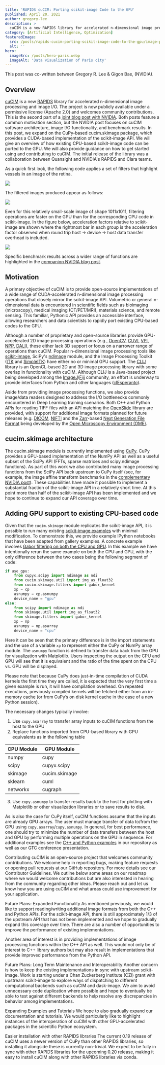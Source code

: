```yaml
---
title: 'RAPIDS cuCIM: Porting scikit-image Code to the GPU'
published: April 20, 2021
author: gregory-lee
description: >
  cuCIM is a new RAPIDS library for accelerated n-dimensional image processing and image I/O. The project is now publicly available under a permissive license (Apache 2.0) and welcomes community contributions. This is the second part of a joint blog post with NVIDIA. Both posts feature a common motivation section, but the NVIDIA post focuses on cuCIM software architecture, image I/O functionality, and benchmark results. In this post, we expand on the CuPy-based cucim.skimage package, which provides a CUDA-based implementation of the scikit-image API. We will give an overview of how existing CPU-based scikit-image code can be ported to the GPU. We will also provide guidance on how to get started using and contributing to cuCIM. The initial release of the library was a collaboration between Quansight and NVIDIA's RAPIDS and Clara teams.
category: [Artificial Intelligence, Optimization]
featuredImage:
  src: /posts/rapids-cucim-porting-scikit-image-code-to-the-gpu/image-processing-img-1.png
  alt: ''
hero:
  imageSrc: /posts/hero-paris.webp
  imageAlt: 'Data visualization of Paris city'
---
```


This post was co-written between Gregory R. Lee & Gigon Bae, (NVIDIA).

## Overview

[cuCIM][cucim repo] is a new [RAPIDS][rapids site] library for accelerated
n-dimensional image processing and image I/O. The project is now publicly
available under a permissive license (Apache 2.0) and welcomes community
contributions. This is the second part of a
[joint blog post with NVIDIA][nvidia companion post]. Both posts feature a
common motivation section, but the NVIDIA post focuses on cuCIM software
architecture, image I/O functionality, and benchmark results. In this post, we
expand on the CuPy-based cucim.skimage package, which provides a CUDA-based
implementation of the scikit-image API. We will give an overview of how existing
CPU-based scikit-image code can be ported to the GPU. We will also provide
guidance on how to get started using and contributing to cuCIM. The initial
release of the library was a collaboration between Quansight and NVIDIA's RAPIDS
and Clara teams.

As a quick first look, the following code applies a set of filters that
highlight vessels in an image of the retina.

![](/posts/rapids-cucim-porting-scikit-image-code-to-the-gpu/image-processing-img-2.png)

The filtered images produced appear as follows:

![](/posts/rapids-cucim-porting-scikit-image-code-to-the-gpu/image-processing-img-3.png)

Even for this relatively small-scale image of shape 1011x1011, filtering operations are faster on the GPU than for the corresponding CPU code in scikit-image. In the figure below, acceleration factors relative to scikit-image are shown where the rightmost bar in each group is the acceleration factor observed when round trip host -> device -> host data transfer overhead is included.

![](/posts/rapids-cucim-porting-scikit-image-code-to-the-gpu/image-processing-img-4.png)

Specific benchmark results across a wider range of functions are highlighted in the [companion NVIDIA blog post][nvidia companion post].

## Motivation

A primary objective of cuCIM is to provide open-source implementations of a wide range of CUDA-accelerated n-dimensional image processing operations that closely mirror the scikit-image API. Volumetric or general n-dimensional data is encountered in scientific fields such as bioimaging (microscopy), medical imaging (CT/PET/MRI), materials science, and remote sensing. This familiar, Pythonic API provides an accessible interface, allowing researchers and data scientists to rapidly port existing CPU-based codes to the GPU.

Although a number of proprietary and open-source libraries provide GPU-accelerated 2D image processing operations (e.g., [OpenCV][opencv], [CUVI][cuvi], [VPI][vpi], [NPP][npp], [DALI][dali]), these either lack 3D support or focus on a narrower range of operations than cuCIM. Popular n-dimensional image processing tools like [scikit-image][scikit image], SciPy's [ndimage][ndimage] module, and the Image Processing Toolkit ([ITK][itk] and [SimpleITK][simple itk]) have either no or minimal GPU support. The [CLIJ][clij] library is an OpenCL-based 2D and 3D image processing library with some overlap in functionality with cuCIM. Although CLIJ is a Java-based project being developed among the [ImageJ][imagej]/[Fiji][fiji] community, an effort is underway to provide interfaces from Python and other languages ([clEsperanto][cl esperanto]).

Aside from providing image processing functions, we also provide image/data readers designed to address the I/O bottlenecks commonly encountered in Deep Learning training scenarios. Both C++ and Python APIs for reading TIFF files with an API matching the [OpenSlide][openslide] library are provided, with support for additional image formats planned for future releases (e.g. [DICOM][dicom], [NIFTI][nifti] and the [Zarr][zarr]-based [Next Generation File Format][next generation file format] being developed by the [Open Microscopy Environment (OME)][ome].

## cucim.skimage architecture

The cucim.skimage module is currently implemented using [CuPy][cupy]. CuPy provides a GPU-based implementation of the NumPy API as well as a useful subset of the SciPy API (FFTs, sparse matrices and scipy.ndimage functions). As part of this work we also contributed many image processing functions from the SciPy API back upstream to CuPy itself (see, for example, the image affine transform benchmarks in the [complementary NVIDIA post][nvidia companion post]). These capabilities have made it possible to implement a substantial fraction of the scikit-image API in a relatively short time. At this point more than half of the scikit-image API has been implemented and we hope to continue to expand our API coverage over time.

## Adding GPU support to existing CPU-based code

Given that the `cucim.skimage` module replicates the scikit-image API, it is possible to run many existing [scikit-image examples][skimage examples] with minimal modification. To demonstrate this, we provide example IPython notebooks that have been adapted from gallery examples. A concrete example involves [Gabor filtering on both the CPU and GPU][gabor example]. In this example we have intentionally rerun the same example on both the CPU and GPU, with the only difference between the two cases being the following segment of code:

```python
if use_gpu:
    from cupyx.scipy import ndimage as ndi
    from cucim.skimage.util import img_as_float32
    from cucim.skimage.filters import gabor_kernel
    xp = cp
    asnumpy = cp.asnumpy
    device_name = "gpu"
else:
    from scipy import ndimage as ndi
    from skimage.util import img_as_float32
    from skimage.filters import gabor_kernel
    xp = np
    asnumpy = np.asarray
    device_name = "cpu"
```

Here it can be seen that the primary difference is in the import statements and the use of a variable `xp` to represent either the CuPy or NumPy array module. The `asnumpy` function is defined to transfer data back from the GPU for visualization with Matplotlib. Users inspecting the output on the CPU and GPU will see that it is equivalent and the ratio of the time spent on the CPU vs. GPU will be displayed.

Please note that because CuPy does just-in-time compilation of CUDA kernels the first time they are called, it is expected that the very first time a given example is run, it will have compilation overhead. On repeated executions, previously compiled kernels will be fetched either from an in-memory cache (or from CuPy’s on disk kernel cache in the case of a new Python session).

The necessary changes typically involve:

1. Use `cupy.asarray` to transfer array inputs to cuCIM functions from the host to the GPU
2. Replace functions imported from CPU-based library with GPU equivalents as in the following table

| CPU Module  | GPU Module    |
|-------------|---------------|
| numpy       | cupy          |
| scipy       | cupyx.scipy   |
| skimage     | cucim.skimage |
| sklearn     | cuml          |
| networkx    | cugraph       |

3. Use `cupy.asnumpy` to transfer results back to the host for plotting with Matplotlib or other visualization libraries or to save results to disk.

As is also the case for CuPy itself, cuCIM functions assume that the inputs are already GPU arrays. The user must manage transfer of data to/from the GPU using `cupy.asarray`/`cupy.asnumpy`. In general, for best performance, one should try to minimize the number of data transfers between the host and GPU by performing multiple operations on the GPU in sequence. For additional examples see the [C++ and Python examples][c++ and python examples] in our repository as well as our GTC conference presentation.

Contributing
cuCIM is an open-source project that welcomes community contributions. We welcome help in reporting bugs, making feature requests or opening pull requests at our GitHub repository. For more details see our Contributor Guidelines. We outline below some areas on our roadmap where we would welcome contributions but are also interested in hearing from the community regarding other ideas. Please reach out and let us know how you are using cuCIM and what areas could use improvement for your application.



Future Plans: Expanded Functionality
As mentioned previously, we would like to support reading/writing additional image formats from both the C++ and Python APIs. For the scikit-image API, there is still approximately 1/3 of the upstream API that has not been implemented and we hope to gradually expand this coverage over time. There are also a number of opportunities to improve the performance of existing implementations.

Another area of interest is in providing implementations of image processing functions within the C++ API as well. This would not only be of interest to C++ library authors but may also result in implementations that provide improved performance from the Python API.



Future Plans: Long Term Maintenance and Interoperability
Another concern is how to keep the existing implementations in sync with upstream scikit-image. Work is starting under a Chan Zuckerberg Institute (CZI) grant with upstream scikit-image to explore ways of dispatching to different computational backends such as cuCIM and dask-image. We aim to avoid unnecessary code duplication where possible and hope to eventually be able to test against different backends to help resolve any discrepancies in behavior among implementations.



Expanding Examples and Tutorials
We hope to also gradually expand our documentation and tutorials. We would particularly like to highlight instances of the interoperation of cuCIM with other GPU-accelerated packages in the scientific Python ecosystem.



Easier installation with other RAPIDS libraries
The current 0.19 release of cuCIM uses a newer version of CuPy than other RAPIDS libraries, so installing it alongside these is currently non-trivial. We expect to be fully in sync with other RAPIDS libraries for the upcoming 0.20 release, making it easy to install cuCIM along with other RAPIDS libraries via conda.

[cucim repo]: https://github.com/rapidsai/cucim
[nvidia companion post]: https://developer.nvidia.com/blog/cucim-rapid-n-dimensional-image-processing-and-i-o-on-gpus
[rapids site]: https://rapids.ai/
[opencv]: https://opencv.org/
[cuvi]: https://cuvilib.com/
[vpi]: https://developer.nvidia.com/embedded/vpi
[npp]: https://developer.nvidia.com/npp
[dali]: https://developer.nvidia.com/dali
[scikit image]: https://scikit-image.org/
[ndimage]: https://docs.scipy.org/doc/scipy/reference/ndimage.html
[itk]: https://itk.org/
[simple itk]: https://simpleitk.org/
[clij]: https://clij.github.io/clij2/
[imagej]: https://imagej.net/
[fiji]: https://fiji.sc/
[cl esperanto]: https://clesperanto.github.io/
[openslide]: https://openslide.org/
[dicom]: https://www.dicomstandard.org/
[nifti]: https://nifti.nimh.nih.gov/
[zarr]: https://zarr.readthedocs.io/en/stable/
[next generation file format]: https://ngff.openmicroscopy.org/
[ome]: https://www.openmicroscopy.org/
[cupy]: https://cupy.dev/
[skimage examples]: https://scikit-image.org/docs/stable/auto_examples/
[example notebooks]: https://github.com/rapidsai/cucim/tree/branch-0.19/notebooks
[gabor example]: https://github.com/rapidsai/cucim/blob/branch-0.19/notebooks/gabor_example.ipynb
[c++ and python examples]: https://github.com/rapidsai/cucim/tree/branch-0.19/examples
